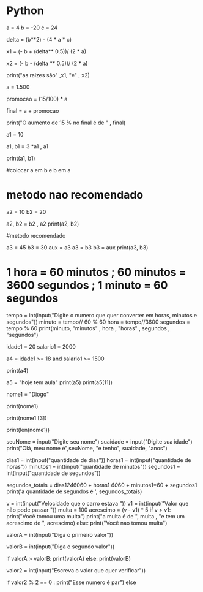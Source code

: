 # Python 

a = 4
b = -20
c = 24

delta = (b**2) - (4 * a * c)

x1 = (- b + (delta** 0.5))/ (2 * a)

x2 = (- b - (delta ** 0.5))/ (2 * a)

print("as raizes são" ,x1, "e" , x2)


a = 1.500

promocao = (15/100) * a

final = a + promocao

print("O aumento de 15 % no final é de " , final)


a1 = 10

a1, b1 = 3 *a1 , a1

print(a1, b1)

#colocar a em b e b em a
# metodo nao recomendado
a2 = 10
b2 = 20

a2, b2 = b2 , a2
print(a2, b2)

#metodo recomendado

a3 = 45
b3 = 30
aux = a3
a3 = b3
b3 = aux
print(a3, b3)

# 1 hora = 60 minutos ; 60 minutos = 3600 segundos ; 1 minuto = 60 segundos

tempo = int(input("Digite o numero que quer converter em horas, minutos e segundos"))
minuto = tempo// 60 % 60
hora = tempo//3600
segundos = tempo % 60
print(minuto, "minutos" , hora , "horas" , segundos , "segundos")

idade1 = 20
salario1 = 2000

a4 = idade1 >= 18 and salario1 >= 1500

print(a4)

a5 = "hoje tem aula"
print(a5)
print(a5[11])

nome1 = "Diogo"

print(nome1)

print(nome1 [3])

print(len(nome1))

seuNome = input("Digite seu nome")
suaidade = input("Digite sua idade")
print("Olá, meu nome é",seuNome, "e tenho", suaidade, "anos")

dias1 = int(input("quantidade de dias"))
horas1 = int(input("quantidade de horas"))
minutos1 = int(input("quantidade de minutos"))
segundos1 = int(input("quantidade de segundos"))

segundos_totais = dias1*24*6060 + horas1 *60*60 + minutos1*60 + segundos1
print('a quantidade de segundos é ', segundos_totais)

v = int(input("Velocidade que o carro estava "))
v1 = int(input("Valor que não pode passar "))
multa = 100
acrescimo = (v - v1) * 5
if v > v1:
    print("Você tomou uma multa")
    print("a multa é de ", multa , "e tem um acrescimo de ", acrescimo)
else:
    print("Você nao tomou multa")

valorA = int(input("Diga o primeiro valor"))

valorB = int(input("Diga o segundo valor"))

if valorA > valorB:
    print(valorA)
else:
    print(valorB)

valor2 = int(input("Escreva o valor que quer verificar"))

if valor2 % 2 == 0 :
    print("Esse numero é par")
else

